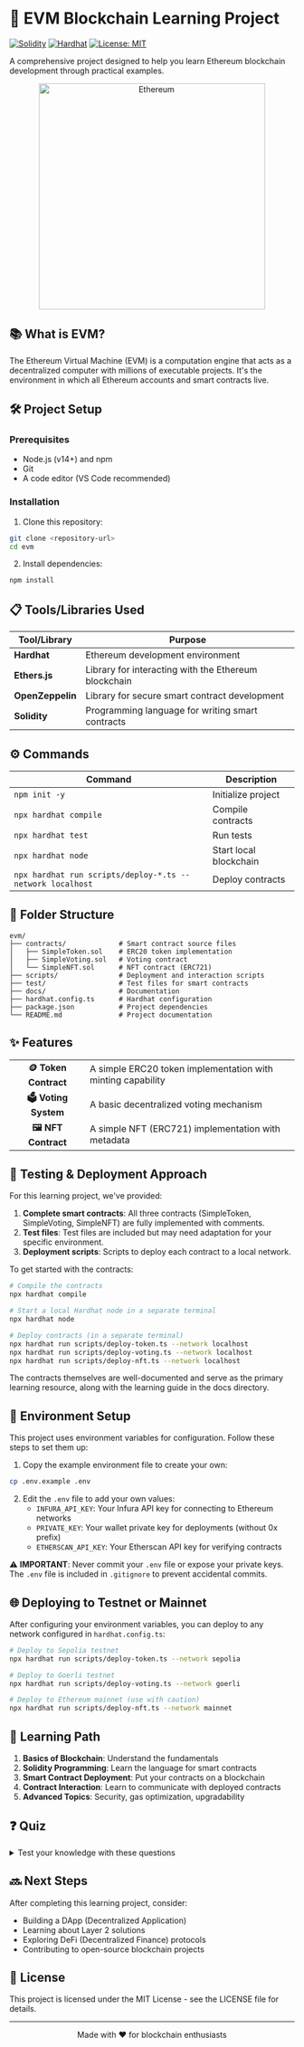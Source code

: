 # 🚀 EVM Blockchain Learning Project

[![Solidity](https://img.shields.io/badge/Solidity-0.8.20-blue.svg)](https://soliditylang.org/)
[![Hardhat](https://img.shields.io/badge/Hardhat-Latest-yellow.svg)](https://hardhat.org/)
[![License: MIT](https://img.shields.io/badge/License-MIT-green.svg)](https://opensource.org/licenses/MIT)

A comprehensive project designed to help you learn Ethereum blockchain development through practical examples.

<p align="center">
  <img src="https://ethereum.org/static/28214bb68eb5445dcb063a72535bc90c/9019e/hero.webp" alt="Ethereum" width="400"/>
</p>

## 📚 What is EVM?

The Ethereum Virtual Machine (EVM) is a computation engine that acts as a decentralized computer with millions of executable projects. It's the environment in which all Ethereum accounts and smart contracts live.

## 🛠️ Project Setup

### Prerequisites
- Node.js (v14+) and npm
- Git
- A code editor (VS Code recommended)

### Installation

1. Clone this repository:
```bash
git clone <repository-url>
cd evm
```

2. Install dependencies:
```bash
npm install
```

## 📋 Tools/Libraries Used

| Tool/Library | Purpose |
|--------------|---------|
| **Hardhat** | Ethereum development environment |
| **Ethers.js** | Library for interacting with the Ethereum blockchain |
| **OpenZeppelin** | Library for secure smart contract development |
| **Solidity** | Programming language for writing smart contracts |

## ⚙️ Commands

| Command | Description |
|---------|-------------|
| `npm init -y` | Initialize project |
| `npx hardhat compile` | Compile contracts |
| `npx hardhat test` | Run tests |
| `npx hardhat node` | Start local blockchain |
| `npx hardhat run scripts/deploy-*.ts --network localhost` | Deploy contracts |

## 📁 Folder Structure

```
evm/
├── contracts/             # Smart contract source files
│   ├── SimpleToken.sol    # ERC20 token implementation
│   ├── SimpleVoting.sol   # Voting contract
│   └── SimpleNFT.sol      # NFT contract (ERC721)
├── scripts/               # Deployment and interaction scripts
├── test/                  # Test files for smart contracts
├── docs/                  # Documentation
├── hardhat.config.ts      # Hardhat configuration
├── package.json           # Project dependencies
└── README.md              # Project documentation
```

## ✨ Features

<table>
  <tr>
    <td align="center"><b>🪙 Token Contract</b></td>
    <td>A simple ERC20 token implementation with minting capability</td>
  </tr>
  <tr>
    <td align="center"><b>🗳️ Voting System</b></td>
    <td>A basic decentralized voting mechanism</td>
  </tr>
  <tr>
    <td align="center"><b>🖼️ NFT Contract</b></td>
    <td>A simple NFT (ERC721) implementation with metadata</td>
  </tr>
</table>

## 🧪 Testing & Deployment Approach

For this learning project, we've provided:

1. **Complete smart contracts**: All three contracts (SimpleToken, SimpleVoting, SimpleNFT) are fully implemented with comments.
2. **Test files**: Test files are included but may need adaptation for your specific environment.
3. **Deployment scripts**: Scripts to deploy each contract to a local network.

To get started with the contracts:

```bash
# Compile the contracts
npx hardhat compile

# Start a local Hardhat node in a separate terminal
npx hardhat node

# Deploy contracts (in a separate terminal)
npx hardhat run scripts/deploy-token.ts --network localhost
npx hardhat run scripts/deploy-voting.ts --network localhost
npx hardhat run scripts/deploy-nft.ts --network localhost
```

The contracts themselves are well-documented and serve as the primary learning resource, along with the learning guide in the docs directory.

## 🔐 Environment Setup

This project uses environment variables for configuration. Follow these steps to set them up:

1. Copy the example environment file to create your own:
```bash
cp .env.example .env
```

2. Edit the `.env` file to add your own values:
   - `INFURA_API_KEY`: Your Infura API key for connecting to Ethereum networks
   - `PRIVATE_KEY`: Your wallet private key for deployments (without 0x prefix)
   - `ETHERSCAN_API_KEY`: Your Etherscan API key for verifying contracts

⚠️ **IMPORTANT**: Never commit your `.env` file or expose your private keys. The `.env` file is included in `.gitignore` to prevent accidental commits.

## 🌐 Deploying to Testnet or Mainnet

After configuring your environment variables, you can deploy to any network configured in `hardhat.config.ts`:

```bash
# Deploy to Sepolia testnet
npx hardhat run scripts/deploy-token.ts --network sepolia

# Deploy to Goerli testnet
npx hardhat run scripts/deploy-voting.ts --network goerli

# Deploy to Ethereum mainnet (use with caution)
npx hardhat run scripts/deploy-nft.ts --network mainnet
```

## 📝 Learning Path

1. **Basics of Blockchain**: Understand the fundamentals
2. **Solidity Programming**: Learn the language for smart contracts
3. **Smart Contract Deployment**: Put your contracts on a blockchain
4. **Contract Interaction**: Learn to communicate with deployed contracts
5. **Advanced Topics**: Security, gas optimization, upgradability

## ❓ Quiz

<details>
<summary>Test your knowledge with these questions</summary>
<br>

1. What is the main purpose of the EVM?
   - A. To mine Ethereum
   - B. To provide a runtime environment for smart contracts
   - C. To store all Ethereum transactions
   - D. To validate Ethereum addresses

2. What is a smart contract?
   - A. A legal document on the blockchain
   - B. Self-executing code that runs on the blockchain
   - C. A contract between miners
   - D. A type of cryptocurrency

3. Which of these is NOT a feature of blockchain?
   - A. Decentralization
   - B. Immutability
   - C. Centralized control
   - D. Transparency

Answers: 1-B, 2-B, 3-C
</details>

## 🔜 Next Steps

After completing this learning project, consider:
- Building a DApp (Decentralized Application)
- Learning about Layer 2 solutions
- Exploring DeFi (Decentralized Finance) protocols
- Contributing to open-source blockchain projects

## 📜 License

This project is licensed under the MIT License - see the LICENSE file for details.

---

<p align="center">
  Made with ❤️ for blockchain enthusiasts
</p> 